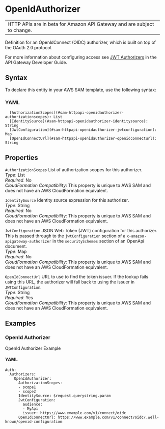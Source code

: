 # OpenIdAuthorizer<a name="sam-property-httpapi-openidauthorizer"></a>


|  | 
| --- |
| HTTP APIs are in beta for Amazon API Gateway and are subject to change\. | 

Definition for an OpenIdConnect \(OIDC\) authorizer, which is built on top of the OAuth 2\.0 protocol\.

For more information about configuring access see [JWT Authorizers](https://docs.aws.amazon.com/apigateway/latest/developerguide/http-api-jwt-authorizer.html) in the API Gateway Developer Guide\.

## Syntax<a name="sam-property-httpapi-openidauthorizer-syntax"></a>

To declare this entity in your AWS SAM template, use the following syntax:

### YAML<a name="sam-property-httpapi-openidauthorizer-syntax.yaml"></a>

```
  [AuthorizationScopes](#sam-httpapi-openidauthorizer-authorizationscopes): List
  [IdentitySource](#sam-httpapi-openidauthorizer-identitysource): String
  [JwtConfiguration](#sam-httpapi-openidauthorizer-jwtconfiguration): Map
  [OpenIdConnectUrl](#sam-httpapi-openidauthorizer-openidconnecturl): String
```

## Properties<a name="sam-property-httpapi-openidauthorizer-properties"></a>

 `AuthorizationScopes`   <a name="sam-httpapi-openidauthorizer-authorizationscopes"></a>
List of authorization scopes for this authorizer\.  
*Type*: List  
*Required*: No  
*CloudFormation Compatibility*: This property is unique to AWS SAM and does not have an AWS CloudFormation equivalent\.

 `IdentitySource`   <a name="sam-httpapi-openidauthorizer-identitysource"></a>
Identity source expression for this authorizer\.  
*Type*: String  
*Required*: No  
*CloudFormation Compatibility*: This property is unique to AWS SAM and does not have an AWS CloudFormation equivalent\.

 `JwtConfiguration`   <a name="sam-httpapi-openidauthorizer-jwtconfiguration"></a>
JSON Web Token \(JWT\) configuration for this authorizer\.  
This is passed through to the `jwtConfiguration` section of a `x-amazon-apigateway-authorizer` in the `securitySchemes` section of an OpenApi document\.  
*Type*: Map  
*Required*: No  
*CloudFormation Compatibility*: This property is unique to AWS SAM and does not have an AWS CloudFormation equivalent\.

 `OpenIdConnectUrl`   <a name="sam-httpapi-openidauthorizer-openidconnecturl"></a>
URL to use to find the token issuer\. If the lookup fails using this URL, the authorizer will fall back to using the issuer in `JWTConfiguration`\.  
*Type*: String  
*Required*: Yes  
*CloudFormation Compatibility*: This property is unique to AWS SAM and does not have an AWS CloudFormation equivalent\.

## Examples<a name="sam-property-httpapi-openidauthorizer--examples"></a>

### OpenId Authorizer<a name="sam-property-httpapi-openidauthorizer--examples--openid-authorizer"></a>

OpenId Authorizer Example

#### YAML<a name="sam-property-httpapi-openidauthorizer--examples--openid-authorizer--yaml"></a>

```
Auth:
  Authorizers:
    OpenIdAuthorizer:
      AuthorizationScopes:
      - scope1
      - scope2
      IdentitySource: $request.querystring.param
      JwtConfiguration:
        audience:
        - MyApi
        issuer: https://www.example.com/v1/connect/oidc
      OpenIdConnectUrl: https://www.example.com/v1/connect/oidc/.well-known/openid-configuration
```